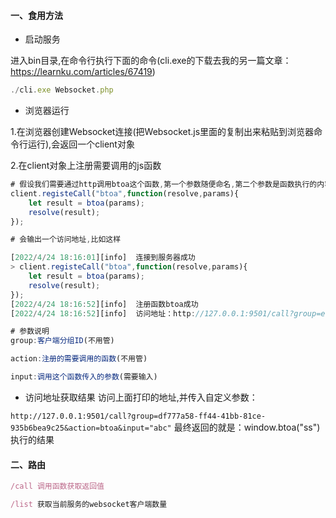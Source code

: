 #### 一、食用方法
- 启动服务

进入bin目录,在命令行执行下面的命令(cli.exe的下载去我的另一篇文章：https://learnku.com/articles/67419)

```javascript
./cli.exe Websocket.php
```

- 浏览器运行

1.在浏览器创建Websocket连接(把Websocket.js里面的复制出来粘贴到浏览器命令行运行),会返回一个client对象


2.在client对象上注册需要调用的js函数
```javascript
# 假设我们需要通过http调用btoa这个函数,第一个参数随便命名,第二个参数是函数执行的内容
client.registeCall("btoa",function(resolve,params){
    let result = btoa(params);
    resolve(result);
});

# 会输出一个访问地址,比如这样

[2022/4/24 18:16:01][info]  连接到服务器成功
> client.registeCall("btoa",function(resolve,params){
    let result = btoa(params);
    resolve(result);
});
[2022/4/24 18:16:52][info]  注册函数btoa成功
[2022/4/24 18:16:52][info]  访问地址：http://127.0.0.1:9501/call?group=ef8d3da2-dca4-4236-ba99-82f76a5e1901&action=btoa&input=

# 参数说明
group:客户端分组ID(不用管)

action:注册的需要调用的函数(不用管)

input:调用这个函数传入的参数(需要输入)
```

- 访问地址获取结果
  访问上面打印的地址,并传入自定义参数：

`http://127.0.0.1:9501/call?group=df777a58-ff44-41bb-81ce-935b6bea9c25&action=btoa&input="abc"`
最终返回的就是：window.btoa("ss")执行的结果

#### 二、路由

```javascript
/call 调用函数获取返回值

/list 获取当前服务的websocket客户端数量
```
